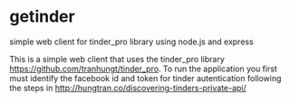 # getinder
simple web client for tinder_pro library using node.js and express

This is a simple web client that uses the  tinder_pro library https://github.com/tranhungt/tinder_pro. To run the application you first must identify
the facebook id and token for tinder autentication following the steps in http://hungtran.co/discovering-tinders-private-api/
